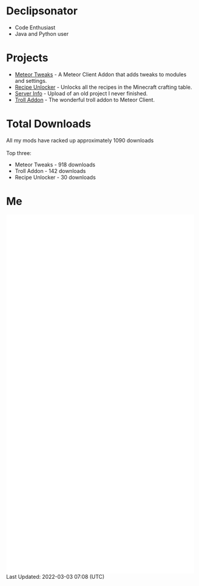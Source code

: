 # Declipsonator
- Code Enthusiast
- Java and Python user
# Projects
- [Meteor Tweaks](https://github.com/Declipsonator/Meteor-Tweaks) - A Meteor Client Addon that adds tweaks to modules and settings.
- [Recipe Unlocker](https://github.com/Declipsonator/Recipe-Unlocker) - Unlocks all the recipes in the Minecraft crafting table.
- [Server Info](https://github.com/Declipsonator/Server-Info) - Upload of an old project I never finished.
- [Troll Addon](https://github.com/Declipsonator/Troll-Addon) - The wonderful troll addon to Meteor Client.


# Total Downloads
All my mods have racked up approximately 1090 downloads \
\
Top three:
- Meteor Tweaks - 918 downloads  
- Troll Addon - 142 downloads  
- Recipe Unlocker - 30 downloads  


# Me
<img align="center" src="/github-metrics.svg" alt="Metrics">
Last Updated: 2022-03-03 07:08 (UTC)
